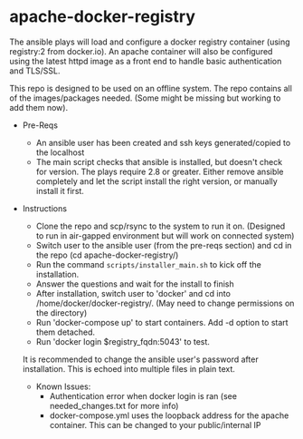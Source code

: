# apache-docker-registry

The ansible plays will load and configure a docker registry container (using registry:2 from docker.io). An apache container will also be configured using the latest httpd image as a front end to handle basic authentication and TLS/SSL. 

This repo is designed to be used on an offline system. The repo contains all of the images/packages needed. (Some might be missing but working to add them now).

- Pre-Reqs
  - An ansible user has been created and ssh keys generated/copied to the localhost 
  - The main script checks that ansible is installed, but doesn't check for version. The plays require 2.8 or greater. Either remove ansible completely and let the script install the right version, or manually install it first.

- Instructions 
  - Clone the repo and scp/rsync to the system to run it on. (Designed to run in air-gapped environment but will work on connected system)
  - Switch user to the ansible user (from the pre-reqs section) and cd in the repo (cd apache-docker-registry/)
  - Run the command `scripts/installer_main.sh` to kick off the installation.
  - Answer the questions and wait for the install to finish
  - After installation, switch user to 'docker' and cd into /home/docker/docker-registry/. (May need to change permissions on the directory)
  - Run 'docker-compose up' to start containers. Add -d option to start them detached.
  - Run 'docker login $registry_fqdn:5043' to test. 
  
  It is recommended to change the ansible user's password after installation. This is echoed into multiple files in plain text. 
  
  - Known Issues:
    - Authentication error when docker login is ran (see needed_changes.txt for more info)
    - docker-compose.yml uses the loopback address for the apache container. This can be changed to your public/internal IP
